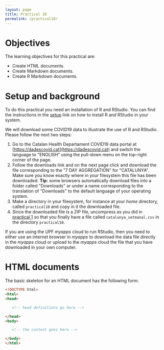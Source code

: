 ```yaml
---
layout: page
title: Practical 10
permalink: /practical10/
---
```


# Objectives

The learning objectives for this practical are:

  * Create HTML documents.
  * Create Markdown documents.
  * Create R Markdown documents.

# Setup and background

To do this practical you need an installation of R and RStudio. You can find
the instructions in the [setup](/setup/) link on how to install R and RStudio
in your system.

We will download some COVID19 data to illustrate the use of R and RStudio.
Please follow the next two steps:

1. Go to the Catalan Health Departament COVID19 data portal at
   [https://dadescovid.cat](https://dadescovid.cat) and switch the language to
   "ENGLISH" using the pull-down menu on the top-right corner of the page.
2. Follow the downloads link and on the next page click and download the file
   corresponding to the "7 DAY AGGREGATION" for "CATALUNYA".
   Make sure you know exactly where in your filesystem this file
   has been downloaded. **Tip:** some browsers automatically download files
   into a folder called "Downloads" or under a name corresponding to the
   translation of "Downloads" to the default language of your operating system.
3. Make a directory in your filesystem, for instance at your _home_ directory,
   called `practical10` and copy in it the downloaded file.
4. Since the downloaded file is a ZIP file, uncompress as you did in
   [practical 1](/practical1/) so that you finally have a file called
   `catalunya_setmanal.csv` in the directory `practical10`.

If you are using the UPF _myapps_ cloud to run RStudio, then you need to
either use an internet browser in _myapps_ to download the data file directly
in the _myapps_ cloud or upload to the _myapps_ cloud the file that you have
downloaded in your own computer.

# HTML documents

The basic skeleton for an HTML document has the following form:

```html
<!DOCTYPE html>
<html>
<head>

   <!-- head definitions go here -->

</head>
<body>

   <!-- the content goes here -->

</body>
</html>
```
